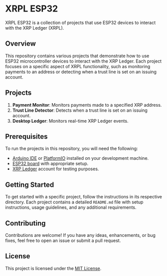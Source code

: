 # XRPL ESP32

XRPL ESP32 is a collection of projects that use ESP32 devices to interact with the XRP Ledger (XRPL).

## Overview

This repository contains various projects that demonstrate how to use ESP32 microcontroller devices to interact with the XRP Ledger. Each project focuses on a specific aspect of XRPL functionality, such as monitoring payments to an address or detecting when a trust line is set on an issuing account.

## Projects

1. **Payment Monitor**: Monitors payments made to a specified XRP address.
2. **Trust Line Detector**: Detects when a trust line is set on an issuing account.
3. **Desktop Ledger**: Monitors real-time XRP Ledger events.


## Prerequisites

To run the projects in this repository, you will need the following:

- [Arduino IDE](https://www.arduino.cc/en/software) or [PlatformIO](https://platformio.org/) installed on your development machine.
- [ESP32 board](https://www.espressif.com/en/products/socs/esp32) with appropriate setup.
- [XRP Ledger](https://xrpl.org/) account for testing purposes.

## Getting Started

To get started with a specific project, follow the instructions in its respective directory. Each project contains a detailed `README.md` file with setup instructions, usage guidelines, and any additional requirements.

## Contributing

Contributions are welcome! If you have any ideas, enhancements, or bug fixes, feel free to open an issue or submit a pull request.

## License

This project is licensed under the [MIT License](LICENSE).
